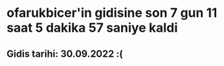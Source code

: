 # ofarukbicer'in gidisine son 7 gun 11 saat 5 dakika 57 saniye kaldi

## Gidis tarihi: 30.09.2022 :(